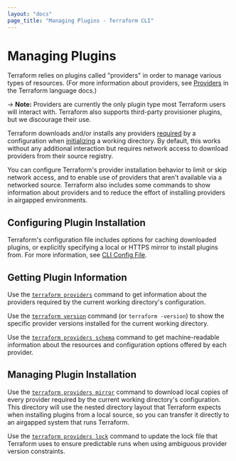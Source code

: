 ```yaml
---
layout: "docs"
page_title: "Managing Plugins - Terraform CLI"
---
```


# Managing Plugins

Terraform relies on plugins called "providers" in order to manage various types
of resources. (For more information about providers, see
[Providers](/docs/language/providers/index.html) in the Terraform
language docs.)

-> **Note:** Providers are currently the only plugin type most Terraform users
will interact with. Terraform also supports third-party provisioner plugins, but
we discourage their use.

Terraform downloads and/or installs any providers
[required](/docs/language/providers/requirements.html) by a configuration
when [initializing](/docs/cli/init/index.html) a working directory. By default,
this works without any additional interaction but requires network access to
download providers from their source registry.

You can configure Terraform's provider installation behavior to limit or skip
network access, and to enable use of providers that aren't available via a
networked source. Terraform also includes some commands to show information
about providers and to reduce the effort of installing providers in airgapped
environments.

## Configuring Plugin Installation

Terraform's configuration file includes options for caching downloaded plugins,
or explicitly specifying a local or HTTPS mirror to install plugins from. For
more information, see [CLI Config File](/docs/commands/cli-config.html).

## Getting Plugin Information

Use the [`terraform providers`](/docs/commands/providers.html) command to get information
about the providers required by the current working directory's configuration.

Use the [`terraform version`](/docs/commands/version.html) command (or
`terraform -version`) to show the specific provider versions installed for the
current working directory.

Use the [`terraform providers schema`](/docs/commands/providers/schema.html) command to
get machine-readable information about the resources and configuration options
offered by each provider.

## Managing Plugin Installation

Use the [`terraform providers mirror`](/docs/commands/providers/mirror.html) command to
download local copies of every provider required by the current working
directory's configuration. This directory will use the nested directory layout
that Terraform expects when installing plugins from a local source, so you can
transfer it directly to an airgapped system that runs Terraform.

Use the [`terraform providers lock`](/docs/commands/providers/lock.html) command
to update the lock file that Terraform uses to ensure predictable runs when
using ambiguous provider version constraints.
